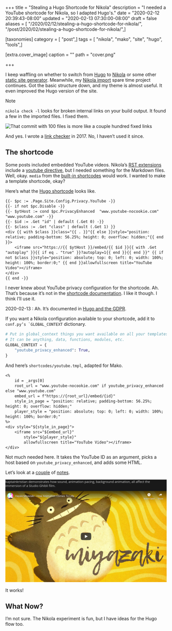 +++
title = "Stealing a Hugo Shortcode for Nikola"
description = "I needed a YouTube shortcode for Nikola, so I adapted Hugo's."
date = "2020-02-12 20:39:43-08:00"
updated = "2020-02-13 07:30:00-08:00"
draft = false
aliases = [ "/2020/02/12/stealing-a-hugo-shortcode-for-nikola/", "/post/2020/02/stealing-a-hugo-shortcode-for-nikola/",]

[taxonomies]
category = [ "post",]
tags = [ "nikola", "mako", "site", "hugo", "tools",]

[extra.cover_image]
caption = ""
path = "cover.png"

+++

I keep waffling on whether to switch from [Hugo](https://gohugo.io) to
[Nikola](https://getnikola.com) or some other [static site
generator](https://www.staticgen.com/). Meanwhile, my [Nikola
import](/tags/nikola) spare time project continues. Got the basic
structure down, and my theme is almost useful. It even improved the Hugo
version of the site.

<aside class="admonition note">
    <p class="admonition-title">Note</p>

`nikola check -l` looks for broken internal links on your build output.
It found a few in the imported files. I fixed them.

![That commit with 100 files is more like a couple hundred fixed
links](git-commit.png)

And yes. I wrote a [link
checker](/post/2017/04/making-a-mojo-link-checker/) in 2017. No, I
haven’t used it since.

</aside>

## The shortcode

Some posts included embedded YouTube videos. Nikola’s [RST
extensions](https://getnikola.com/handbook.html#restructuredtext-extensions)
include a [youtube
directive](https://getnikola.com/handbook.html#youtube), but I needed
something for the Markdown files. Well, okay. `media` from the [built-in
shortcodes](https://getnikola.com/handbook.html#built-in-shortcodes)
would work. I wanted to make a template shortcode, okay?

Here’s what the [Hugo
shortcode](https://github.com/gohugoio/hugo/blob/00297085db48cbb7949c9867012f6df38817fc29/tpl/tplimpl/embedded/templates/shortcodes/youtube.html)
looks like.

```
{{- $pc := .Page.Site.Config.Privacy.YouTube -}}
{{- if not $pc.Disable -}}
{{- $ytHost := cond $pc.PrivacyEnhanced  "www.youtube-nocookie.com" "www.youtube.com" -}}
{{- $id := .Get "id" | default (.Get 0) -}}
{{- $class := .Get "class" | default (.Get 1) }}
<div {{ with $class }}class="{{ . }}"{{ else }}style="position: relative; padding-bottom: 56.25%; height: 0; overflow: hidden;"{{ end }}>
    <iframe src="https://{{ $ytHost }}/embed/{{ $id }}{{ with .Get "autoplay" }}{{ if eq . "true" }}?autoplay=1{{ end }}{{ end }}" {{ if not $class }}style="position: absolute; top: 0; left: 0; width: 100%; height: 100%; border:0;" {{ end }}allowfullscreen title="YouTube Video"></iframe>
</div>
{{ end -}}
```

I never knew about YouTube privacy configuration for the shortcode. Ah.
That’s because it’s not in the [shortcode
documentation](https://gohugo.io/content-management/shortcodes/#youtube).
I like it though. I think I’ll use it.

<aside class="admonition">

2020-02-13
: Ah. It’s documented in [Hugo and the
  GDPR](https://gohugo.io/about/hugo-and-gdpr/).

</aside>

If you want a Nikola configuration available to your shortcode, add it
to ``conf.py’s `GLOBAL_CONTEXT`` dictionary.

``` python
# Put in global_context things you want available on all your templates.
# It can be anything, data, functions, modules, etc.
GLOBAL_CONTEXT = {
    "youtube_privacy_enhanced": True,
}
```

And here’s `shortcodes/youtube.tmpl`, adapted for Mako.

``` mako
<%
    id = _args[0]
    root_url = "www.youtube-nocookie.com" if youtube_privacy_enhanced else "www.youtube.com"
    embed_url = f"https://{root_url}/embed/{id}"
    style_in_page = "position: relative; padding-bottom: 56.25%; height: 0; overflow: hidden;"
    player_style = "position: absolute; top: 0; left: 0; width: 100%; height: 100%; border:0;"
%>
<div style="${style_in_page}">
    <iframe src="${embed_url}"
        style="${player_style}"
        allowfullscreen title="YouTube Video"></iframe>
</div>
```

Not much needed here. It takes the YouTube ID as an argument, picks a
host based on `youtube_privacy_enhanced`, and adds some HTML.

Let’s look at a [couple](/note/2019/12/always-got-time-for-miyazaki/) of
[notes](/note/2019/11/art-nouveau-psychedelia-and-a-kalevala-tangent/).

![Note to self: clicking *play* in a screenshot does nothing](miyazaki.png)

It works!

## What Now?

I’m not sure. The Nikola experiment is fun, but I have ideas for the
Hugo flow too.
